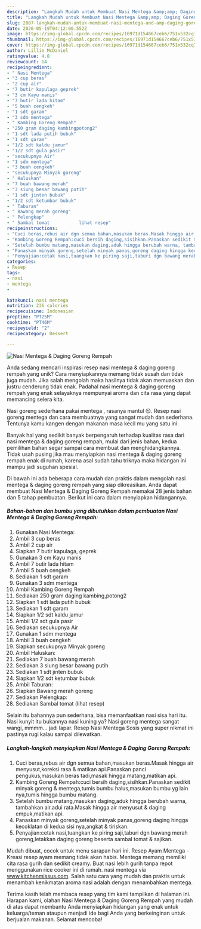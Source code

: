 ```yaml
---
description: "Langkah Mudah untuk Membuat Nasi Mentega &amp;amp; Daging Goreng Rempah yang Enak"
title: "Langkah Mudah untuk Membuat Nasi Mentega &amp;amp; Daging Goreng Rempah yang Enak"
slug: 2087-langkah-mudah-untuk-membuat-nasi-mentega-and-amp-daging-goreng-rempah-yang-enak
date: 2020-05-19T04:12:00.552Z
image: https://img-global.cpcdn.com/recipes/16971d154667ceb6/751x532cq70/nasi-mentega-daging-goreng-rempah-foto-resep-utama.jpg
thumbnail: https://img-global.cpcdn.com/recipes/16971d154667ceb6/751x532cq70/nasi-mentega-daging-goreng-rempah-foto-resep-utama.jpg
cover: https://img-global.cpcdn.com/recipes/16971d154667ceb6/751x532cq70/nasi-mentega-daging-goreng-rempah-foto-resep-utama.jpg
author: Lillie McDaniel
ratingvalue: 4.8
reviewcount: 14
recipeingredient:
- " Nasi Mentega"
- "3 cup beras"
- "2 cup air"
- "7 butir kapulaga geprek"
- "3 cm Kayu manis"
- "7 butir lada hitam"
- "5 buah cengkeh"
- "1 sdt garam"
- "3 sdm mentega"
- " Kambing Goreng Rempah"
- "250 gram daging kambingpotong2"
- "1 sdt lada putih bubuk"
- "1 sdt garam"
- "1/2 sdt kaldu jamur"
- "1/2 sdt gula pasir"
- "secukupnya Air"
- "1 sdm mentega"
- "3 buah cengkeh"
- "secukupnya Minyak goreng"
- " Haluskan"
- "7 buah bawang merah"
- "3 siung besar bawang putih"
- "1 sdt jinten bubuk"
- "1/2 sdt ketumbar bubuk"
- " Taburan"
- " Bawang merah goreng"
- " Pelengkap"
- " Sambal tomat           lihat resep"
recipeinstructions:
- "Cuci beras,rebus air dgn semua bahan,masukan beras.Masak hingga air menyusut,koreksi rasa &amp; matikan api.Panaskan panci pengukus,masukan beras tadi,masak hingga matang,matikan api."
- "Kambing Goreng Rempah:cuci bersih daging,sisihkan.Panaskan sedikit minyak goreng &amp; mentega,tumis bumbu halus,masukan bumbu yg lain nya,tumis hingga bumbu matang."
- "Setelah bumbu matang,masukan daging,aduk hingga berubah warna, tambahkan air.adui rata.Masak hingga air menyusut &amp; daging empuk,matikan api."
- "Panaskan minyak goreng,setelah minyak panas,goreng daging hingga kecoklatan di kedua sisi nya,angkat &amp; tiriskan."
- "Penyajian:cetak nasi,tuangkan ke piring saji,taburi dgn bawang merah goreng,letakkan daging goreng beserta sambal tomat &amp; sajikan."
categories:
- Resep
tags:
- nasi
- mentega
- 

katakunci: nasi mentega  
nutrition: 236 calories
recipecuisine: Indonesian
preptime: "PT25M"
cooktime: "PT46M"
recipeyield: "2"
recipecategory: Dessert

---
```



![Nasi Mentega &amp; Daging Goreng Rempah](https://img-global.cpcdn.com/recipes/16971d154667ceb6/751x532cq70/nasi-mentega-daging-goreng-rempah-foto-resep-utama.jpg)

Anda sedang mencari inspirasi resep nasi mentega &amp; daging goreng rempah yang unik? Cara menyiapkannya memang tidak susah dan tidak juga mudah. Jika salah mengolah maka hasilnya tidak akan memuaskan dan justru cenderung tidak enak. Padahal nasi mentega &amp; daging goreng rempah yang enak selayaknya mempunyai aroma dan cita rasa yang dapat memancing selera kita.

Nasi goreng sederhana pakai mentega , rasanya mantul 😍. Resep nasi goreng mentega dan cara membuatnya yang sangat mudah dan sederhana. Tentunya kamu kangen dengan makanan masa kecil mu yang satu ini.

Banyak hal yang sedikit banyak berpengaruh terhadap kualitas rasa dari nasi mentega &amp; daging goreng rempah, mulai dari jenis bahan, kedua pemilihan bahan segar sampai cara membuat dan menghidangkannya. Tidak usah pusing jika mau menyiapkan nasi mentega &amp; daging goreng rempah enak di rumah, karena asal sudah tahu triknya maka hidangan ini mampu jadi suguhan spesial.


Di bawah ini ada beberapa cara mudah dan praktis dalam mengolah nasi mentega &amp; daging goreng rempah yang siap dikreasikan. Anda dapat membuat Nasi Mentega &amp; Daging Goreng Rempah memakai 28 jenis bahan dan 5 tahap pembuatan. Berikut ini cara dalam menyiapkan hidangannya.

<!--inarticleads1-->

##### Bahan-bahan dan bumbu yang dibutuhkan dalam pembuatan Nasi Mentega &amp; Daging Goreng Rempah:

1. Gunakan  Nasi Mentega:
1. Ambil 3 cup beras
1. Ambil 2 cup air
1. Siapkan 7 butir kapulaga, geprek
1. Gunakan 3 cm Kayu manis
1. Ambil 7 butir lada hitam
1. Ambil 5 buah cengkeh
1. Sediakan 1 sdt garam
1. Gunakan 3 sdm mentega
1. Ambil  Kambing Goreng Rempah
1. Sediakan 250 gram daging kambing,potong2
1. Siapkan 1 sdt lada putih bubuk
1. Sediakan 1 sdt garam
1. Siapkan 1/2 sdt kaldu jamur
1. Ambil 1/2 sdt gula pasir
1. Sediakan secukupnya Air
1. Gunakan 1 sdm mentega
1. Ambil 3 buah cengkeh
1. Siapkan secukupnya Minyak goreng
1. Ambil  Haluskan:
1. Sediakan 7 buah bawang merah
1. Sediakan 3 siung besar bawang putih
1. Sediakan 1 sdt jinten bubuk
1. Siapkan 1/2 sdt ketumbar bubuk
1. Ambil  Taburan:
1. Siapkan  Bawang merah goreng
1. Sediakan  Pelengkap:
1. Sediakan  Sambal tomat           (lihat resep)


Selain itu bahannya pun sederhana, bisa memanfaatkan nasi sisa hari itu. Nasi kunyit itu bukannya nasi kuning ya? Nasi goreng mentega sangat wangi, mmmm… jadi lapar. Resep Nasi Mentega Sosis yang super nikmat ini pastinya rugi kalau sampai dilewatkan. 

<!--inarticleads2-->

##### Langkah-langkah menyiapkan Nasi Mentega &amp; Daging Goreng Rempah:

1. Cuci beras,rebus air dgn semua bahan,masukan beras.Masak hingga air menyusut,koreksi rasa &amp; matikan api.Panaskan panci pengukus,masukan beras tadi,masak hingga matang,matikan api.
1. Kambing Goreng Rempah:cuci bersih daging,sisihkan.Panaskan sedikit minyak goreng &amp; mentega,tumis bumbu halus,masukan bumbu yg lain nya,tumis hingga bumbu matang.
1. Setelah bumbu matang,masukan daging,aduk hingga berubah warna, tambahkan air.adui rata.Masak hingga air menyusut &amp; daging empuk,matikan api.
1. Panaskan minyak goreng,setelah minyak panas,goreng daging hingga kecoklatan di kedua sisi nya,angkat &amp; tiriskan.
1. Penyajian:cetak nasi,tuangkan ke piring saji,taburi dgn bawang merah goreng,letakkan daging goreng beserta sambal tomat &amp; sajikan.


Mudah dibuat, cocok untuk menu sarapan hari ini. Resep Ayam Mentega - Kreasi resep ayam memang tidak akan habis. Mentega memang memiliki cita rasa gurih dan sedikit creamy. Buat nasi lebih gurih tanpa repot menggunakan rice cooker ini di rumah. nasi mentega via www.kitchenmissus.com. Salah satu cara yang mudah dan praktis untuk menambah kenikmatan aroma nasi adalah dengan menambahkan mentega. 

Terima kasih telah membaca resep yang tim kami tampilkan di halaman ini. Harapan kami, olahan Nasi Mentega &amp; Daging Goreng Rempah yang mudah di atas dapat membantu Anda menyiapkan hidangan yang enak untuk keluarga/teman ataupun menjadi ide bagi Anda yang berkeinginan untuk berjualan makanan. Selamat mencoba!
